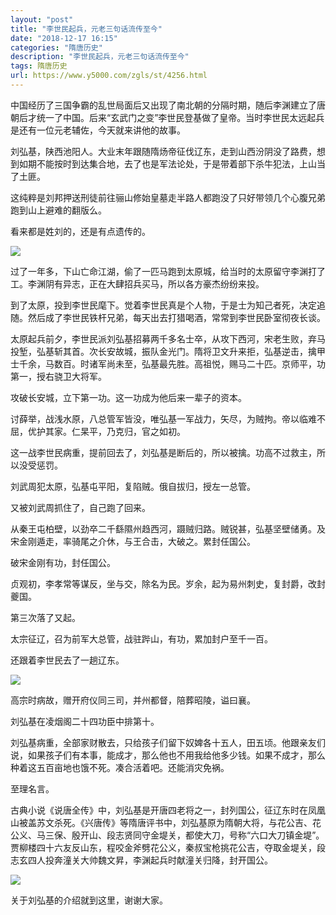 ```yaml
---
layout: "post"
title: "李世民起兵，元老三句话流传至今"
date: "2018-12-17 16:15"
categories: "隋唐历史"
description: "李世民起兵，元老三句话流传至今"
tags: 隋唐历史
url: https://www.y5000.com/zgls/st/4256.html
---
```






中国经历了三国争霸的乱世局面后又出现了南北朝的分隔时期，随后李渊建立了唐朝后才统一了中国。后来“玄武门之变”李世民登基做了皇帝。当时李世民太远起兵是还有一位元老辅佐，今天就来讲他的故事。

刘弘基，陕西池阳人。大业末年跟随隋炀帝征伐辽东，走到山西汾阴没了路费，想到如期不能按时到达集合地，去了也是军法论处，于是带着部下杀牛犯法，上山当了土匪。

这纯粹是刘邦押送刑徒前往骊山修始皇墓走半路人都跑没了只好带领几个心腹兄弟跑到山上避难的翻版么。

看来都是姓刘的，还是有点遗传的。

![](https://img.y5000.com/uploads/allimg/161101/8-161101094511T9.jpg)

过了一年多，下山亡命江湖，偷了一匹马跑到太原城，给当时的太原留守李渊打了工。李渊阴有异志，正在大肆招兵买马，所以各方豪杰纷纷来投。

到了太原，投到李世民麾下。觉着李世民真是个人物，于是士为知己者死，决定追随。然后成了李世民铁杆兄弟，每天出去打猎喝酒，常常到李世民卧室彻夜长谈。

太原起兵前夕，李世民派刘弘基招募两千多名士卒，从攻下西河，宋老生败，弃马投堑，弘基斩其首。次长安故城，振队金光门。隋将卫文升来拒，弘基逆击，擒甲士千余，马数百。时诸军尚未至，弘基最先胜。高祖悦，赐马二十匹。京师平，功第一，授右骁卫大将军。

攻破长安城，立下第一功。这一功成为他后来一辈子的资本。

讨薛举，战浅水原，八总管军皆没，唯弘基一军战力，矢尽，为贼拘。帝以临难不屈，优护其家。仁杲平，乃克归，官之如初。

这一战李世民病重，提前回去了，刘弘基是断后的，所以被擒。功高不过救主，所以没受惩罚。

刘武周犯太原，弘基屯平阳，复陷贼。俄自拔归，授左一总管。

又被刘武周抓住了，自己跑了回来。

从秦王屯柏壁，以劲卒二千繇隰州趋西河，蹑贼归路。贼锐甚，弘基坚壁储勇。及宋金刚遁走，率骑尾之介休，与王合击，大破之。累封任国公。

破宋金刚有功，封任国公。

贞观初，李孝常等谋反，坐与交，除名为民。岁余，起为易州刺史，复封爵，改封夔国。

第三次落了又起。

太宗征辽，召为前军大总管，战驻跸山，有功，累加封户至千一百。

还跟着李世民去了一趟辽东。

![](https://img.y5000.com/uploads/allimg/161101/8-161101094501H2.jpg)

高宗时病故，赠开府仪同三司，并州都督，陪葬昭陵，谥曰襄。

刘弘基在凌烟阁二十四功臣中排第十。

刘弘基病重，全部家财散去，只给孩子们留下奴婢各十五人，田五顷。他跟亲友们说，如果孩子们有本事，能成才，那么他也不用我给他多少钱。如果不成才，那么种着这五百亩地也饿不死。凑合活着吧。还能消灾免祸。

至理名言。

古典小说《说唐全传》中，刘弘基是开唐四老将之一，封列国公，征辽东时在凤凰山被盖苏文杀死。《兴唐传》等隋唐评书中，刘弘基原为隋朝大将，与花公吉、花公义、马三保、殷开山、段志贤同守金堤关，都使大刀，号称“六口大刀镇金堤”。贾柳楼四十六友反山东，程咬金斧劈花公义，秦叔宝枪挑花公吉，夺取金堤关，段志玄四人投奔潼关大帅魏文昇，李渊起兵时献潼关归降，封开国公。

![](https://img.y5000.com/uploads/allimg/161101/8-16110109444b34.jpg)

关于刘弘基的介绍就到这里，谢谢大家。
